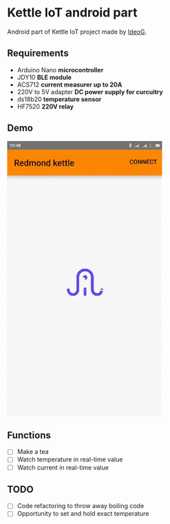 # Kettle IoT android part

Android part of Kettle IoT project made by [IdeoG](https://github.com/ideog).

## Requirements

- Arduino Nano __microcontroller__
- JDY10 __BLE module__
- ACS712 __current measurer up to 20A__
- 220V to 5V adapter __DC power supply for curcuitry__
- ds18b20 __temperature sensor__
- HF7520 __220V relay__

## Demo

![Demonstration](./resources/demo.gif)

## Functions

- [ ] Make a tea
- [ ] Watch temperature in real-time value
- [ ] Watch current in real-time value

## TODO

- [ ] Code refactoring to throw away boiling code
- [ ] Opportunity to set and hold exact temperature